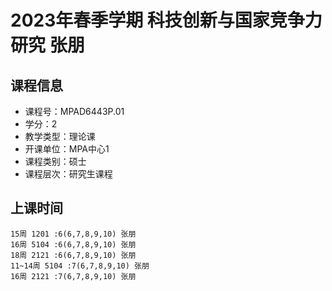 # 2023年春季学期 科技创新与国家竞争力研究 张朋






## 课程信息

- 课程号：MPAD6443P.01
- 学分：2
- 教学类型：理论课
- 开课单位：MPA中心1
- 课程类别：硕士
- 课程层次：研究生课程

## 上课时间

```
15周 1201 :6(6,7,8,9,10) 张朋
16周 5104 :6(6,7,8,9,10) 张朋
18周 2121 :6(6,7,8,9,10) 张朋
11~14周 5104 :7(6,7,8,9,10) 张朋
16周 2121 :7(6,7,8,9,10) 张朋
```

